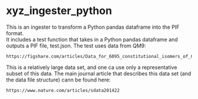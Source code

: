 # xyz_ingester_python
This is an ingester to transform a Python pandas dataframe into the PIF format.  
It includes a test function that takes in a Python pandas dataframe and outputs a PIF file,
test.json. The test uses data from QM9:

	https://figshare.com/articles/Data_for_6095_constitutional_isomers_of_C7H10O2/1057646

This is a relatively large data set, and one ca use only a representative subset of this data.
The main journal article that describes this data set (and the data file structure) cann be found here: 

	https://www.nature.com/articles/sdata201422
